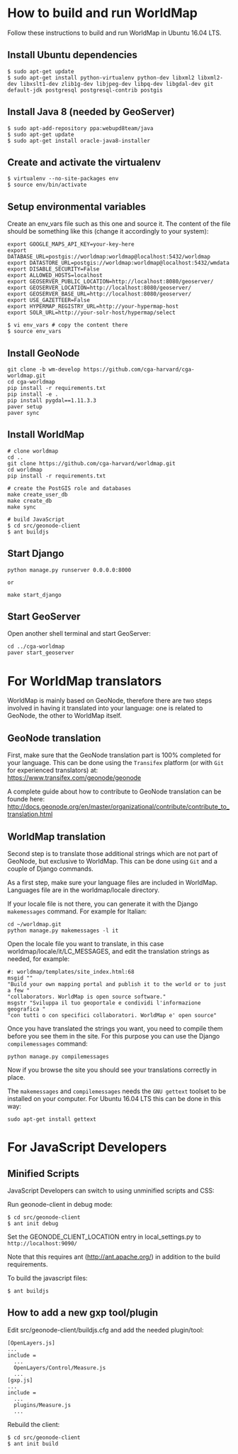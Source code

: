 # How to build and run WorldMap

Follow these instructions to build and run WorldMap in Ubuntu 16.04 LTS.

## Install Ubuntu dependencies

```
$ sudo apt-get update
$ sudo apt-get install python-virtualenv python-dev libxml2 libxml2-dev libxslt1-dev zlib1g-dev libjpeg-dev libpq-dev libgdal-dev git default-jdk postgresql postgresql-contrib postgis
```

## Install Java 8 (needed by GeoServer)

```
$ sudo apt-add-repository ppa:webupd8team/java
$ sudo apt-get update
$ sudo apt-get install oracle-java8-installer
```

## Create and activate the virtualenv

```
$ virtualenv --no-site-packages env
$ source env/bin/activate
```

## Setup environmental variables

Create an env_vars file such as this one and source it. The content of the file should be something like this (change it accordingly to your system):

```
export GOOGLE_MAPS_API_KEY=your-key-here
export DATABASE_URL=postgis://worldmap:worldmap@localhost:5432/worldmap
export DATASTORE_URL=postgis://worldmap:worldmap@localhost:5432/wmdata
export DISABLE_SECURITY=False
export ALLOWED_HOSTS=localhost
export GEOSERVER_PUBLIC_LOCATION=http://localhost:8080/geoserver/
export GEOSERVER_LOCATION=http://localhost:8080/geoserver/
export GEOSERVER_BASE_URL=http://localhost:8080/geoserver/
export USE_GAZETTEER=False
export HYPERMAP_REGISTRY_URL=http://your-hypermap-host
export SOLR_URL=http://your-solr-host/hypermap/select
```

```
$ vi env_vars # copy the content there
$ source env_vars
```

## Install GeoNode

```
git clone -b wm-develop https://github.com/cga-harvard/cga-worldmap.git
cd cga-worldmap
pip install -r requirements.txt
pip install -e .
pip install pygdal==1.11.3.3
paver setup
paver sync
```

## Install WorldMap

```
# clone worldmap
cd ..
git clone https://github.com/cga-harvard/worldmap.git
cd worldmap
pip install -r requirements.txt

# create the PostGIS role and databases
make create_user_db
make create_db
make sync

# build JavaScript
$ cd src/geonode-client
$ ant buildjs
```

## Start Django

```
python manage.py runserver 0.0.0.0:8000

or

make start_django
```

## Start GeoServer

Open another shell terminal and start GeoServer:

```
cd ../cga-worldmap
paver start_geoserver
```

# For WorldMap translators

WorldMap is mainly based on GeoNode, therefore there are two steps involved in having it translated into your language: one is related to GeoNode, the other to WorldMap itself.

## GeoNode translation

First, make sure that the GeoNode translation part is 100% completed for your language. This can be done using the `Transifex` platform (or with `Git` for experienced translators) at: https://www.transifex.com/geonode/geonode

A complete guide about how to contribute to GeoNode translation can be founde here: http://docs.geonode.org/en/master/organizational/contribute/contribute_to_translation.html

## WorldMap translation

Second step is to translate those additional strings which are not part of GeoNode, but exclusive to WorldMap. This can be done using `Git` and a couple of Django commands.

As a first step, make sure your language files are included in WorldMap. Languages file are in the worldmap/locale directory.

If your locale file is not there, you can generate it with the Django `makemessages` command. For example for Italian:

```
cd ~/worldmap.git
python manage.py makemessages -l it
```

Open the locale file you want to translate, in this case worldmap/locale/it/LC_MESSAGES, and edit the translation strings as needed, for example:

```
#: worldmap/templates/site_index.html:68
msgid ""
"Build your own mapping portal and publish it to the world or to just a few "
"collaborators. WorldMap is open source software."
msgstr "Sviluppa il tuo geoportale e condividi l'informazione geografica "
"con tutti o con specifici collaboratori. WorldMap e' open source"
```

Once you have translated the strings you want, you need to compile them before you see them in the site. For this purpose you can use the Django `compilemessages` command:

```
python manage.py compilemessages
```

Now if you browse the site you should see your translations correctly in place.

The `makemessages` and `compilemessages` needs the `GNU gettext` toolset to be installed on your computer. For Ubuntu 16.04 LTS this can be done in this way:

```
sudo apt-get install gettext
```

# For JavaScript Developers

## Minified Scripts

JavaScript Developers can switch to using unminified scripts and CSS:

Run geonode-client in debug mode:

```
$ cd src/geonode-client
$ ant init debug
```

Set the GEONODE_CLIENT_LOCATION entry in local_settings.py to ``http://localhost:9090/``

Note that this requires ant (http://ant.apache.org/) in addition to the
build requirements.

To build the javascript files:

```
$ ant buildjs
```

## How to add a new gxp tool/plugin

Edit src/geonode-client/buildjs.cfg and add the needed plugin/tool:

```
[OpenLayers.js]
...
include =
  ...
  OpenLayers/Control/Measure.js
  ...
[gxp.js]
...
include =
  ...
  plugins/Measure.js
  ...
```

Rebuild the client:

```
$ cd src/geonode-client
$ ant init build
```
